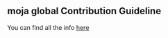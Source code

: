 ## moja global Contribution Guideline
You can find all the info [here](https://github.com/moja-global/About-moja-global/blob/master/CONTRIBUTING.md)
